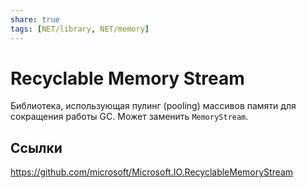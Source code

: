 ```yaml
---
share: true
tags: [NET/library, NET/memory]
---
```

# Recyclable Memory Stream
Библиотека, использующая пулинг (pooling) массивов памяти для сокращения работы GC. Может заменить `MemoryStream`.
## Ссылки
https://github.com/microsoft/Microsoft.IO.RecyclableMemoryStream